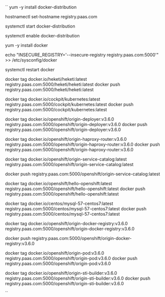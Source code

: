 ``
yum -y install docker-distribution

hostnamectl set-hostname  registry.paas.com

systemctl  start  docker-distribution

systemctl  enable   docker-distribution

yum -y install docker

echo "INSECURE_REGISTRY='--insecure-registry registry.paas.com:5000'"    >> /etc/sysconfig/docker

systemctl  restart docker



docker tag docker.io/heketi/heketi:latest  registry.paas.com:5000/heketi/heketi:latest
docker push registry.paas.com:5000/heketi/heketi:latest


docker tag docker.io/cockpit/kubernetes:latest  registry.paas.com:5000/cockpit/kubernetes:latest
docker push registry.paas.com:5000/cockpit/kubernetes:latest

docker tag docker.io/openshift/origin-deployer:v3.6.0  registry.paas.com:5000/openshift/origin-deployer:v3.6.0
docker push registry.paas.com:5000/openshift/origin-deployer:v3.6.0

docker tag docker.io/openshift/origin-haproxy-router:v3.6.0  registry.paas.com:5000/openshift/origin-haproxy-router:v3.6.0
docker push registry.paas.com:5000/openshift/origin-haproxy-router:v3.6.0




docker tag docker.io/openshift/origin-service-catalog:latest   registry.paas.com:5000/openshift/origin-service-catalog:latest

docker push registry.paas.com:5000/openshift/origin-service-catalog:latest



docker tag docker.io/openshift/hello-openshift:latest   registry.paas.com:5000/openshift/hello-openshift:latest
docker push registry.paas.com:5000/openshift/hello-openshift:latest
 

docker tag docker.io/centos/mysql-57-centos7:latest   registry.paas.com:5000/centos/mysql-57-centos7:latest 
docker push registry.paas.com:5000/centos/mysql-57-centos7:latest

docker tag docker.io/openshift/origin-docker-registry:v3.6.0    registry.paas.com:5000/openshift/origin-docker-registry:v3.6.0

docker push registry.paas.com:5000/openshift/origin-docker-registry:v3.6.0



docker tag docker.io/openshift/origin-pod:v3.6.0  registry.paas.com:5000/openshift/origin-pod:v3.6.0
docker push registry.paas.com:5000/openshift/origin-pod:v3.6.0


docker tag docker.io/openshift/origin-sti-builder:v3.6.0   registry.paas.com:5000/openshift/origin-sti-builder:v3.6.0
docker push registry.paas.com:5000/openshift/origin-sti-builder:v3.6.0










``